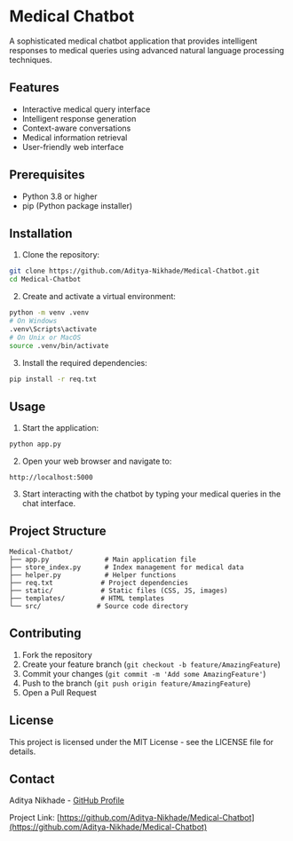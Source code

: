 # Medical Chatbot

A sophisticated medical chatbot application that provides intelligent responses to medical queries using advanced natural language processing techniques.

## Features

- Interactive medical query interface
- Intelligent response generation
- Context-aware conversations
- Medical information retrieval
- User-friendly web interface

## Prerequisites

- Python 3.8 or higher
- pip (Python package installer)

## Installation

1. Clone the repository:
```bash
git clone https://github.com/Aditya-Nikhade/Medical-Chatbot.git
cd Medical-Chatbot
```

2. Create and activate a virtual environment:
```bash
python -m venv .venv
# On Windows
.venv\Scripts\activate
# On Unix or MacOS
source .venv/bin/activate
```

3. Install the required dependencies:
```bash
pip install -r req.txt
```

## Usage

1. Start the application:
```bash
python app.py
```

2. Open your web browser and navigate to:
```
http://localhost:5000
```

3. Start interacting with the chatbot by typing your medical queries in the chat interface.

## Project Structure

```
Medical-Chatbot/
├── app.py              # Main application file
├── store_index.py      # Index management for medical data
├── helper.py           # Helper functions
├── req.txt            # Project dependencies
├── static/            # Static files (CSS, JS, images)
├── templates/         # HTML templates
└── src/              # Source code directory
```

## Contributing

1. Fork the repository
2. Create your feature branch (`git checkout -b feature/AmazingFeature`)
3. Commit your changes (`git commit -m 'Add some AmazingFeature'`)
4. Push to the branch (`git push origin feature/AmazingFeature`)
5. Open a Pull Request

## License

This project is licensed under the MIT License - see the LICENSE file for details.

## Contact

Aditya Nikhade - [GitHub Profile](https://github.com/Aditya-Nikhade)

Project Link: [https://github.com/Aditya-Nikhade/Medical-Chatbot](https://github.com/Aditya-Nikhade/Medical-Chatbot) 